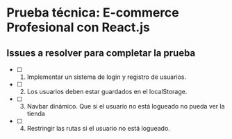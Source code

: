 # Prueba técnica: E-commerce Profesional con React.js

## Issues a resolver para completar la prueba

- [ ] 1. Implementar un sistema de login y registro de usuarios.
- [ ] 2. Los usuarios deben estar guardados en el localStorage.
- [ ] 3. Navbar dinámico. Que si el usuario no está logueado no pueda ver la tienda
- [ ] 4. Restringir las rutas si el usuario no está logueado.
